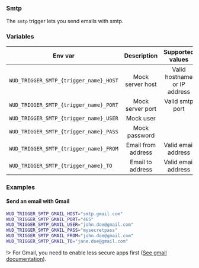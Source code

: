 ### Smtp

The ```smtp``` trigger lets you send emails with smtp.

### Variables

| Env var                                    | Description        | Supported values              | Default value |
| ------------------------------------------ |:------------------:|:-----------------------------:|:-------------:| 
| ```WUD_TRIGGER_SMTP_{trigger_name}_HOST``` | Mock server host   | Valid hostname or IP address  |               |
| ```WUD_TRIGGER_SMTP_{trigger_name}_PORT``` | Mock server port   | Valid smtp port               |               |
| ```WUD_TRIGGER_SMTP_{trigger_name}_USER``` | Mock user          |                               |               |
| ```WUD_TRIGGER_SMTP_{trigger_name}_PASS``` | Mock password      |                               |               |
| ```WUD_TRIGGER_SMTP_{trigger_name}_FROM``` | Email from address | Valid email address           |               |
| ```WUD_TRIGGER_SMTP_{trigger_name}_TO```   | Email to address   | Valid email address           |               |

### Examples

#### Send an email with Gmail

```bash
WUD_TRIGGER_SMTP_GMAIL_HOST="smtp.gmail.com"
WUD_TRIGGER_SMTP_GMAIL_PORT="465"
WUD_TRIGGER_SMTP_GMAIL_USER="john.doe@gmail.com"
WUD_TRIGGER_SMTP_GMAIL_PASS="mysecretpass"
WUD_TRIGGER_SMTP_GMAIL_FROM="john.doe@gmail.com"
WUD_TRIGGER_SMTP_GMAIL_TO="jane.doe@gmail.com"
```
!> For Gmail, you need to enable less secure apps first ([See gmail documentation](https://myaccount.google.com/lesssecureapps)).